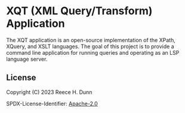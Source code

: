 # XQT (XML Query/Transform) Application
The XQT application is an open-source implementation of the XPath, XQuery, and
XSLT languages. The goal of this project is to provide a command line application
for running queries and operating as an LSP language server.

## License
Copyright (C) 2023 Reece H. Dunn

SPDX-License-Identifier: [Apache-2.0](LICENSE)
